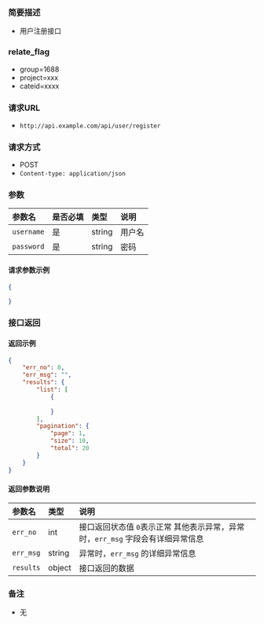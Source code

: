 ### 简要描述
- 用户注册接口

### relate_flag
- group=1688
- project=xxx
- cateid=xxxx

### 请求URL
- `http://api.example.com/api/user/register`
  
### 请求方式
- POST 
- `Content-type: application/json`

### 参数 

参数名|是否必填|类型|说明
|:----    |:---|:----- |:-----   |
|`username` |是  |string |用户名   |
|`password` |是  |string | 密码    |

#### 请求参数示例

```json
{

}
```
    
### 接口返回
#### 返回示例

```json
{
    "err_no": 0,
    "err_msg": "",
    "results": {
        "list": [
            {
                
            }
        ],
        "pagination": {
            "page": 1,
            "size": 10,
            "total": 20
        }
    }
}
```

#### 返回参数说明 

|参数名|类型|说明|
|:-----  |:-----|:-----                           |
|`err_no` |int   | 接口返回状态值 `0`表示正常 其他表示异常，异常时，`err_msg` 字段会有详细异常信息  |
|`err_msg` |string   | 异常时，`err_msg` 的详细异常信息  |
|`results` |object   | 接口返回的数据 |

### 备注
- 无
